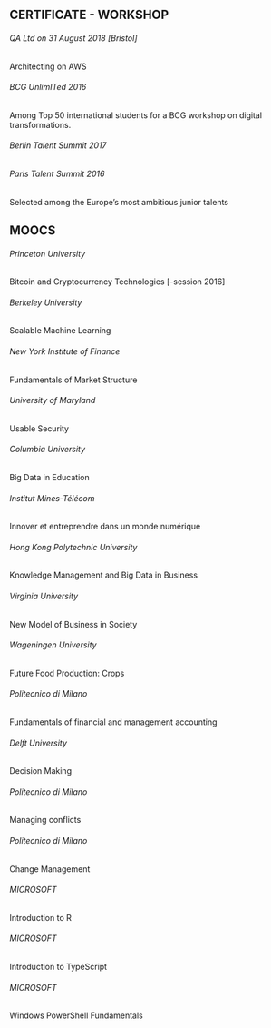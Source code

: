 ## CERTIFICATE - WORKSHOP

######  QA Ltd on 31 August 2018 [Bristol]
Architecting on AWS

###### BCG UnlimITed 2016
Among Top 50 international students for a BCG workshop on digital transformations.

###### Berlin Talent Summit 2017
###### Paris Talent Summit 2016
Selected among the Europe’s most ambitious junior talents



## MOOCS 

###### Princeton University
Bitcoin and Cryptocurrency Technologies [-session 2016]

###### Berkeley University
Scalable Machine Learning

###### New York Institute of Finance
Fundamentals of Market Structure

###### University of Maryland	
Usable Security

###### Columbia University
Big Data in Education

###### Institut Mines-Télécom
Innover et entreprendre dans un monde numérique

###### Hong Kong Polytechnic University
Knowledge Management and Big Data in Business

###### Virginia University
New Model of Business in Society

###### Wageningen University
Future Food Production: Crops

###### Politecnico di Milano
Fundamentals of financial and management accounting

###### Delft University
Decision Making

###### Politecnico di Milano
Managing conflicts

###### Politecnico di Milano
Change Management

###### MICROSOFT
Introduction to R

###### MICROSOFT
Introduction to TypeScript

###### MICROSOFT
Windows PowerShell Fundamentals  
